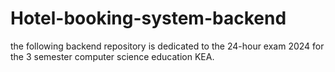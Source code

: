 # Hotel-booking-system-backend
the following backend repository is dedicated to the 24-hour exam 2024 for the 3 semester computer science education KEA.
